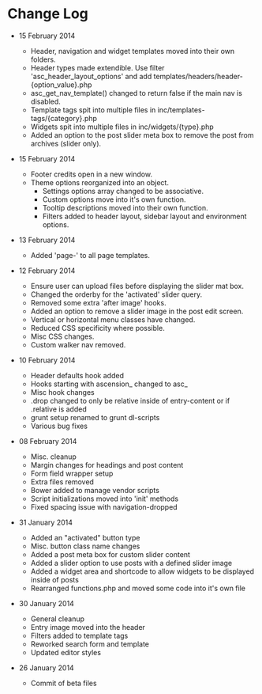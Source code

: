 # Change Log

+ 15 February 2014
	+ Header, navigation and widget templates moved into their own folders.
	+ Header types made extendible. Use filter 'asc_header_layout_options' and add templates/headers/header-{option_value}.php
	+ asc_get_nav_template() changed to return false if the main nav is disabled.
	+ Template tags spit into multiple files in inc/templates-tags/{category}.php
	+ Widgets spit into multiple files in inc/widgets/{type}.php
	+ Added an option to the post slider meta box to remove the post from archives (slider only).

+ 15 February 2014
	+ Footer credits open in a new window.
	+ Theme options reorganized into an object.
		+ Settings options array changed to be associative.
		+ Custom options move into it's own function.
		+ Tooltip descriptions moved into their own function.
		+ Filters added to header layout, sidebar layout and environment options.

+ 13 February 2014
	+ Added 'page-' to all page templates.

+ 12 February 2014
	+ Ensure user can upload files before displaying the slider mat box.
	+ Changed the orderby for the 'activated' slider query.
	+ Removed some extra 'after image' hooks.
	+ Added an option to remove a slider image in the post edit screen.
	+ Vertical or horizontal menu classes have changed.
	+ Reduced CSS specificity where possible.
	+ Misc CSS changes.
	+ Custom walker nav removed.

+ 10 February 2014
	+ Header defaults hook added
	+ Hooks starting with ascension_ changed to asc_
	+ Misc hook changes
	+ .drop changed to only be relative inside of entry-content or if .relative is added
	+ grunt setup renamed to grunt dl-scripts
	+ Various bug fixes

+ 08 February 2014
	+ Misc. cleanup
	+ Margin changes for headings and post content
	+ Form field wrapper setup
	+ Extra files removed
	+ Bower added to manage vendor scripts
	+ Script initializations moved into 'init' methods
	+ Fixed spacing issue with navigation-dropped

+ 31 January 2014
	+ Added an "activated" button type
	+ Misc. button class name changes
	+ Added a post meta box for custom slider content
	+ Added a slider option to use posts with a defined slider image
	+ Added a widget area and shortcode to allow widgets to be displayed inside of posts
	+ Rearranged functions.php and moved some code into it's own file

+ 30 January 2014
	+ General cleanup
	+ Entry image moved into the header
	+ Filters added to template tags
	+ Reworked search form and template
	+ Updated editor styles

+ 26 January 2014
	+ Commit of beta files